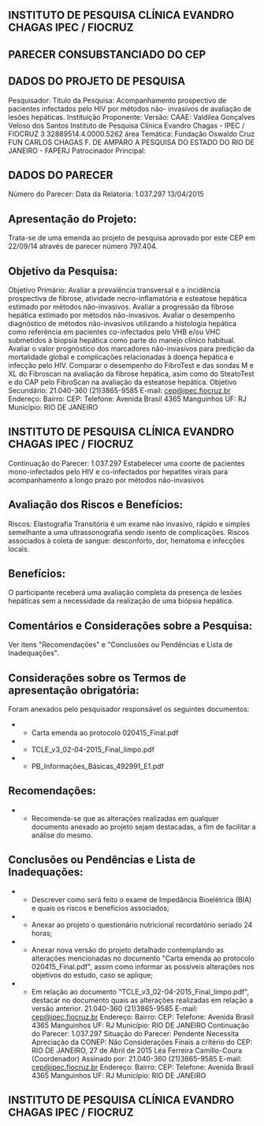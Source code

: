 
## INSTITUTO DE PESQUISA CLÍNICA EVANDRO CHAGAS IPEC / FIOCRUZ

## PARECER CONSUBSTANCIADO DO CEP

## DADOS DO PROJETO DE PESQUISA
Pesquisador:
Título da Pesquisa: Acompanhamento prospectivo de pacientes infectados pelo HIV por métodos não- invasivos de avaliação de lesões hepáticas.
Instituição Proponente:
Versão:
CAAE:
Valdilea Gonçalves Veloso dos Santos
Instituto de Pesquisa Clínica Evandro Chagas - IPEC / FIOCRUZ
3
32889514.4.0000.5262
área Temática:
Fundação Oswaldo Cruz FUN CARLOS CHAGAS F. DE AMPARO A PESQUISA DO ESTADO DO RIO DE
JANEIRO - FAPERJ
Patrocinador Principal:

## DADOS DO PARECER
Número do Parecer:
Data da Relatoria:
1.037.297
13/04/2015

## Apresentação do Projeto:
Trata-se de uma emenda ao projeto de pesquisa aprovado por este CEP em 22/09/14 através de parecer número 797.404.

## Objetivo da Pesquisa:
Objetivo Primário:
Avaliar a prevalência transversal e a incidência prospectiva de fibrose, atividade necro-inflamatória e esteatose hepática estimado por métodos não-invasivos. Avaliar a progressão da fibrose hepática estimado por métodos não-invasivos. Avaliar o desempenho diagnóstico de métodos não-invasivos utilizando a histologia hepática como referência em pacientes co-infectados pelo VHB e/ou VHC submetidos à biopsia hepática como parte do manejo clínico habitual. Avaliar o valor prognóstico dos marcadores não-invasivos para predição da mortalidade global e complicações relacionadas à doença hepática e infecção pelo HIV. Comparar o desempenho do FibroTest e das sondas M e XL do Fibroscan na avaliação da fibrose hepática, asim como do SteatoTest e do CAP pelo FibroScan na avaliação da esteatose hepática.
Objetivo Secundário:
21.040-360
(21)3865-9585
E-mail:
cep@ipec.fiocruz.br
Endereço:
Bairro:
CEP:
Telefone:
Avenida Brasil 4365
Manguinhos
UF: RJ
Município:
RIO DE JANEIRO

## INSTITUTO DE PESQUISA CLÍNICA EVANDRO CHAGAS IPEC / FIOCRUZ

Continuação do Parecer: 1.037.297
Estabelecer uma coorte de pacientes mono-infectados pelo HIV e co-infectados por hepatites virais para acompanhamento a longo prazo por métodos não-invasivos

## Avaliação dos Riscos e Benefícios:
Riscos:
Elastografia Transitória é um exame não invasivo, rápido e simples semelhante a uma ultrassonografia sendo isento de complicações. Riscos associados à coleta de sangue: desconforto, dor, hematoma e infecções locais.

## Benefícios:
O participante receberá uma avaliação completa da presença de lesões hepáticas sem a necessidade da realização de uma biópsia hepática.

## Comentários e Considerações sobre a Pesquisa:
Ver itens "Recomendações" e "Conclusões ou Pendências e Lista de Inadequações".

## Considerações sobre os Termos de apresentação obrigatória:
Foram anexados pelo pesquisador responsável os seguintes documentos:
- - Carta emenda ao protocolo 020415\_Final.pdf
- - TCLE\_v3\_02-04-2015\_Final\_limpo.pdf
- - PB\_Informações\_Básicas\_492991\_E1.pdf

## Recomendações:
- -  Recomenda-se que as alterações realizadas em qualquer documento anexado ao projeto sejam destacadas, a fim de facilitar a análise do mesmo.

## Conclusões ou Pendências e Lista de Inadequações:
- -  Descrever como será feito o exame de Impedância Bioelétrica (BIA) e quais os riscos e benefícios associados;
- - Anexar ao projeto o questionário nutricional recordatório seriado 24 horas;
- - Anexar nova versão do projeto detalhado contemplando as alterações mencionadas no documento "Carta emenda ao protocolo 020415\_Final.pdf", assim como informar as possíveis alterações nos objetivos do estudo, caso se aplique;
- - Em relação ao documento "TCLE\_v3\_02-04-2015\_Final\_limpo.pdf", destacar no documento quais as alterações realizadas em relação a versão anterior.
21.040-360
(21)3865-9585
E-mail:
cep@ipec.fiocruz.br
Endereço:
Bairro:
CEP:
Telefone:
Avenida Brasil 4365
Manguinhos
UF: RJ
Município:
RIO DE JANEIRO
Continuação do Parecer: 1.037.297
Situação do Parecer:
Pendente
Necessita Apreciação da CONEP:
Não
Considerações Finais a critério do CEP:
RIO DE JANEIRO, 27 de Abril de 2015
Léa Ferreira Camillo-Coura (Coordenador) Assinado por:
21.040-360
(21)3865-9585
E-mail:
cep@ipec.fiocruz.br
Endereço:
Bairro:
CEP:
Telefone:
Avenida Brasil 4365
Manguinhos
UF: RJ
Município:
RIO DE JANEIRO

## INSTITUTO DE PESQUISA CLÍNICA EVANDRO CHAGAS IPEC / FIOCRUZ
